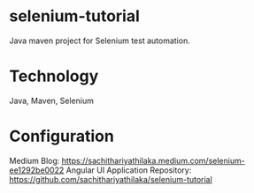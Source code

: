 # selenium-tutorial
Java maven project for Selenium test automation.

# Technology
Java, Maven, Selenium

# Configuration
Medium Blog: https://sachithariyathilaka.medium.com/selenium-ee1292be0022
Angular UI Application Repository: https://github.com/sachithariyathilaka/selenium-tutorial
